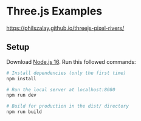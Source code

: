 # Three.js Examples
https://philszalay.github.io/threejs-pixel-rivers/

## Setup
Download [Node.js 16](https://nodejs.org/en/download/).
Run this followed commands:

``` bash
# Install dependencies (only the first time)
npm install

# Run the local server at localhost:8080
npm run dev

# Build for production in the dist/ directory
npm run build
```
